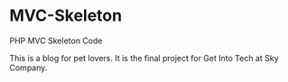 # MVC-Skeleton
PHP MVC Skeleton Code

This is a blog for pet lovers.
It is the final project for Get Into Tech at Sky Company.
